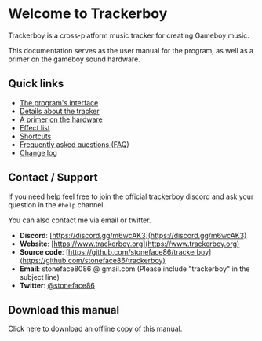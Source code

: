 
# Welcome to Trackerboy

Trackerboy is a cross-platform music tracker for creating Gameboy music.

This documentation serves as the user manual for the program, as well as a primer
on the gameboy sound hardware.

## Quick links

 * [The program's interface](interface/index.md)
 * [Details about the tracker](tracker/index.md)
 * [A primer on the hardware](hardware/index.md)
 * [Effect list](tracker/effect-list.md)
 * [Shortcuts](interface/shortcuts.md)
 * [Frequently asked questions (FAQ)](faq.md)
 * [Change log](changelog.md)

## Contact / Support

If you need help feel free to join the official trackerboy discord and ask
your question in the `#help` channel.

You can also contact me via email or twitter.

 * **Discord**: [https://discord.gg/m6wcAK3](https://discord.gg/m6wcAK3)
 * **Website**: [https://www.trackerboy.org](https://www.trackerboy.org)
 * **Source code**: [https://github.com/stoneface86/trackerboy](https://github.com/stoneface86/trackerboy)
 * **Email**: stoneface8086 @ gmail.com (Please include "trackerboy" in the subject line)
 * **Twitter**: [@stoneface86](https://twitter.com/stoneface86)

## Download this manual

Click [here](offline.zip) to download an offline copy of this manual.
